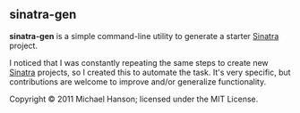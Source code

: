 ## sinatra-gen

**sinatra-gen** is a simple command-line utility to generate a starter [Sinatra]
project.

I noticed that I was constantly repeating the same steps to create new [Sinatra]
projects, so I created this to automate the task. It's very specific, but
contributions are welcome to improve and/or generalize functionality.

Copyright © 2011 Michael Hanson; licensed under the MIT License.


[Sinatra]: http://www.sinatrarb.com/
